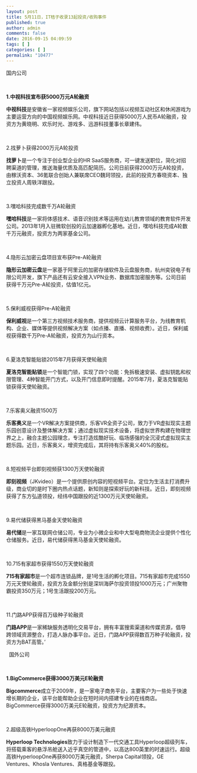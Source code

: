 ```yaml
---
layout: post
title: 5月11日，IT桔子收录13起投资/收购事件
published: true
author: admin
comments: false
date: 2016-09-15 04:09:59
tags: [ ]
categories: [ ]
permalink: "10477"
---
```

 国内公司 

&nbsp;  

**1.中视科技宣布获5000万元A轮融资** 

**中视科技**是安徽省一家视频娱乐公司，旗下网站包括以视频互动社区和休闲游戏为主要运营方向的中国视频娱乐网。中视科技近日获得5000万人民币A轮融资，投资方为黄晓明、欢乐时光、游戏多、迅游科技董事长章建伟。

&nbsp;

2.找萝卜获得2000万元A轮投资

**找萝卜**是一个专注于创业型企业的HR SaaS服务商，可一键发送职位，简化对招聘渠道的管理，推送海量优质及高匹配简历。公司日前获得2000万元A轮投资，由稼沃资本、36氪联合创始人兼联席CEO魏珂领投，此前的投资方春晓资本、独立投资人周轶洋跟投。

&nbsp;

3.嘿哈科技完成数千万A轮融资

**嘿哈科技**是一家将体感技术、语音识别技术等运用在幼儿教育领域的教育软件开发公司。2013年1月入驻微软创投的云加速器孵化基地。近日，嘿哈科技完成A轮数千万元融资，投资方为两家基金公司。

&nbsp;

4.隐形云加密云盘项目宣布获Pre-A轮融资

**隐形云加密云盘**是一家基于阿里云的加密存储软件及云盘服务商，杭州奕锐电子有限公司开发，旗下产品还有云安全接入VPN业务、数据库加密服务等。公司日前获得千万元Pre-A轮投资，估值1亿元。

&nbsp;

5.保利威视获得Pre-A轮融资

**保利威视**是一个第三方视频技术服务商，提供视频云计算服务平台，为线教育机构、企业、媒体等提供视频解决方案（如点播、直播、视频收费）。近日，保利威视获得数千万Pre-A轮融资，投资方为山行资本。

&nbsp;

6.夏洛克智能贴锁2015年7月获得天使轮融资

**夏洛克智能贴锁**是一个智能门锁，实现了四个功能：免拆极速安装、虚拟钥匙和权限管理、4种智能开门方式，以及开门信息即时提醒。2015年7月，夏洛克智能贴锁获得天使轮融资。

&nbsp;

7.乐客奥义融资1500万

**乐客奥义**是一个VR解决方案提供商，乐客VR全资子公司，致力于VR虚拟现实主题乐园创意设计及整体解决方案；通过虚拟现实技术设备，将虚拟世界构建在物理世界之上，融合主题公园理念，专注打造炫酷好玩、临场感强的全沉浸式虚拟现实主题乐园。近日，乐客奥义，增资完成后，其将持有乐客奥义40%的股权。

&nbsp;

8.短视频平台即刻视频获1300万天使轮融资

**即刻视频**（JKvideo）是一个提供原创内容的短视频平台。定位为生活主打消费升级，商业切的是时下圈内热点话题，新知则是探索好玩的新科技。近日，即刻视频获得了东方弘道领投，经纬中国跟投的近1300万元天使轮融资。

&nbsp;

9.易代储获得黑马基金天使轮融资

**易代储**是一家互联网仓储公司，专业为小微企业和中大型电商物流企业提供个性化仓储服务。近日，易代储获得黑马基金天使轮融资。

&nbsp;

10.715有家超市获得1550万天使轮融资

**715有家超市**是一个超市连锁品牌，是1号生活的孵化项目。715有家超市完成1550万元天使轮融资，投资方及金额分别是深圳海萨尔投资领投1000万元；广州聚物霸投资350万元；1号生活跟投200万元。

&nbsp;

11.门路APP获得百万级种子轮融资

**门路APP**是一家稀缺服务透明化交易平台，拥有丰富搜索渠道和传媒资源，倡导跨领域资源整合，打造人脉办事平台。近日，门路APP获得数百万种子轮融资，投资方为BAT高管。&#8217;

&nbsp; 国外公司 

&nbsp;  

**1.BigCommerce获得3000万美元E轮融资** 

**Bigcommerce**成立于2009年，是一家电子商务平台，主要客户为一些处于快速增长期的企业，该平台能帮助企业在短时间内搭建专业的在线商店。BigCommerce获得3000万美元E轮融资，投资方为纪源资本。

&nbsp;

2.超级高铁HyperloopOne再获8000万美元融资

**Hyperloop Technologies**致力于设计制造下一代交通工具Hyperloop超级列车，将搭载乘客的悬浮吊舱送入近乎真空的管道中，以高达800英里的时速运行。超级高铁HyperloopOne再获8000万美元融资，Sherpa Capital领投，GE Ventures、Khosla Ventures、真格基金等跟投。 